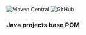 ![Maven Central](https://img.shields.io/maven-central/v/io.github.etuzon/java.base.pom?style=plastic)
![GitHub](https://img.shields.io/github/license/etuzon/Java-Base-Pom?style=plastic)


### Java projects base POM